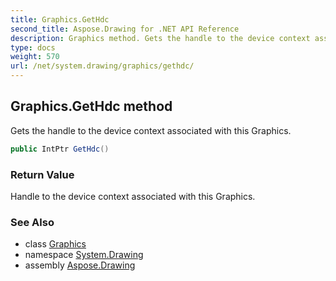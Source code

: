 ```yaml
---
title: Graphics.GetHdc
second_title: Aspose.Drawing for .NET API Reference
description: Graphics method. Gets the handle to the device context associated with this Graphics
type: docs
weight: 570
url: /net/system.drawing/graphics/gethdc/
---
```

## Graphics.GetHdc method

Gets the handle to the device context associated with this Graphics.

```csharp
public IntPtr GetHdc()
```

### Return Value

Handle to the device context associated with this Graphics.

### See Also

* class [Graphics](../)
* namespace [System.Drawing](../../graphics/)
* assembly [Aspose.Drawing](../../../)



